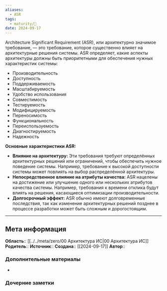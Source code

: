 ```yaml
---
aliases:
  - ASR
tags:
  - maturity/🌱
date: 2024-09-17
---
```

Architecture Significant Requirement (ASR), или архитектурно значимое требование, — это требование, которое существенно влияет на архитектурные решения системы. ASR определяет, какие аспекты архитектуры должны быть приоритетными для обеспечения нужных характеристик системы:
- Производительность
- Доступность
- Поддерживаемость
- Масштабируемость
- Удобство использования
- Совместимость
- Тестируемость
- Модифицируемость
- Переносимость
- Функциональность
- Переиспользуемость
- Диагностируемость
- Надежность

**Основные характеристики ASR:**
- **Влияние на архитектуру:** Эти требования требуют определённых архитектурных решений или ограничений, чтобы обеспечить нужное поведение системы. Например, требование к высокой доступности системы может повлиять на выбор распределённой архитектуры.
- **Непосредственное влияние на атрибуты качества:** ASR нацелены на достижение или улучшение одного или нескольких атрибутов качества системы. Например, требования к времени отклика будут влиять на решения, касающиеся оптимизации производительности.
- **Долгосрочный эффект:** ASR обычно имеют долговременные последствия, так как изменение архитектурных решений позднее в процессе разработки может быть сложным и дорогостоящим.


***
## Мета информация
**Область**:: [[../../meta/zero/00 Архитектура ИС|00 Архитектура ИС]]
**Родитель**:: 
**Источник**:: 
**Создана**:: [[2024-09-17]]
**Автор**:: 
### Дополнительные материалы
- 

### Дочерние заметки
<!-- QueryToSerialize: LIST FROM [[]] WHERE contains(Родитель, this.file.link) or contains(parents, this.file.link) -->

